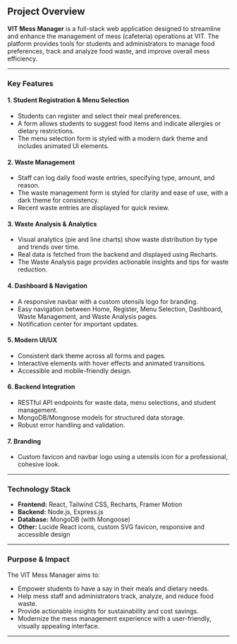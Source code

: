
## Project Overview

**VIT Mess Manager** is a full-stack web application designed to streamline and enhance the management of mess (cafeteria) operations at VIT. The platform provides tools for students and administrators to manage food preferences, track and analyze food waste, and improve overall mess efficiency.

---

### Key Features

#### 1. **Student Registration & Menu Selection**
- Students can register and select their meal preferences.
- A form allows students to suggest food items and indicate allergies or dietary restrictions.
- The menu selection form is styled with a modern dark theme and includes animated UI elements.

#### 2. **Waste Management**
- Staff can log daily food waste entries, specifying type, amount, and reason.
- The waste management form is styled for clarity and ease of use, with a dark theme for consistency.
- Recent waste entries are displayed for quick review.

#### 3. **Waste Analysis & Analytics**
- Visual analytics (pie and line charts) show waste distribution by type and trends over time.
- Real data is fetched from the backend and displayed using Recharts.
- The Waste Analysis page provides actionable insights and tips for waste reduction.

#### 4. **Dashboard & Navigation**
- A responsive navbar with a custom utensils logo for branding.
- Easy navigation between Home, Register, Menu Selection, Dashboard, Waste Management, and Waste Analysis pages.
- Notification center for important updates.

#### 5. **Modern UI/UX**
- Consistent dark theme across all forms and pages.
- Interactive elements with hover effects and animated transitions.
- Accessible and mobile-friendly design.

#### 6. **Backend Integration**
- RESTful API endpoints for waste data, menu selections, and student management.
- MongoDB/Mongoose models for structured data storage.
- Robust error handling and validation.

#### 7. **Branding**
- Custom favicon and navbar logo using a utensils icon for a professional, cohesive look.

---

### Technology Stack

- **Frontend:** React, Tailwind CSS, Recharts, Framer Motion
- **Backend:** Node.js, Express.js
- **Database:** MongoDB (with Mongoose)
- **Other:** Lucide React icons, custom SVG favicon, responsive and accessible design

---

### Purpose & Impact

The VIT Mess Manager aims to:
- Empower students to have a say in their meals and dietary needs.
- Help mess staff and administrators track, analyze, and reduce food waste.
- Provide actionable insights for sustainability and cost savings.
- Modernize the mess management experience with a user-friendly, visually appealing interface.

---
